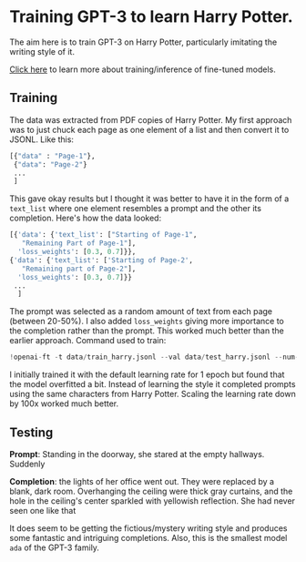 # Training GPT-3 to learn Harry Potter. 
The aim here is to train GPT-3 on Harry Potter, particularly imitating the writing style of it. 

[Click here](https://github.com/cabhijith/GPT-3_Docs/blob/master/Fine-Tune.md) to learn more about training/inference of fine-tuned models. 

## Training
The data was extracted from PDF copies of Harry Potter. My first approach was to just chuck each page as one element of a list and then convert it to JSONL. Like this: 
```python 
[{"data" : "Page-1"}, 
 {"data": "Page-2"}
 ...
 ]
 ```
 This gave okay results but I thought it was better to have it in the form of a ```text_list``` where one element resembles a prompt and the other its completion. Here's how the data looked: 
 ```python
 [{'data': {'text_list': ["Starting of Page-1",
    "Remaining Part of Page-1"],
   'loss_weights': [0.3, 0.7]}},
 {'data': {'text_list': ['Starting of Page-2',
    "Remaining part of Page-2"],
   'loss_weights': [0.3, 0.7]}}
  ... 
   ]
 ```
 The prompt was selected as a random amount of text from each page (between 20-50%). I also added ```loss_weights``` giving more importance to the completion rather than the prompt. This worked much better than the earlier approach. Command used to train: 
 ```python 
 !openai-ft -t data/train_harry.jsonl --val data/test_harry.jsonl --num-epochs 1 -e ada-abhijith-chandran-ft-c2 -m ada --batch-size 2 --val-batch-size 1 --snapshots-every 15 --num-completions 1 --completions-every 2 -s 0.01 --log-path logs -v 
```
I initially trained it with the default learning rate for 1 epoch but found that the model overfitted a bit. Instead of learning the style it completed prompts using the same characters from Harry Potter. Scaling the learning rate down by 100x worked much better. 

## Testing 
**Prompt**: Standing in the doorway, she stared at the empty hallways. Suddenly 

**Completion**: the lights of her office went out. They were replaced by a blank, dark room. Overhanging the ceiling were thick gray curtains, and the hole in the ceiling's center sparkled with yellowish reflection. She had never seen one like that 

It does seem to be getting the fictious/mystery writing style and produces some fantastic and intriguing completions. Also, this is the smallest model ```ada``` of the GPT-3 family.  
